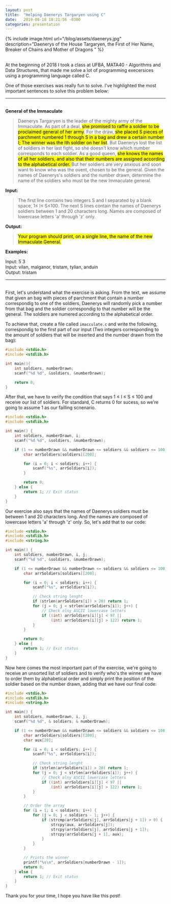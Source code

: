 ```yaml
---
layout: post
title:  "Helping Daenerys Targaryen using C"
date:   2019-08-18 18:21:56 -0300
categories: presentation
---
```


{% include image.html url="/blog/assets/daenerys.jpg" description="Daenerys of the House Targaryen, the First of Her Name, Breaker of Chains and Mother of Dragons " %}

<br>At the beginning of 2018 I took a class at UFBA, MATA40 - Algorithms and Data Structures, that made me solve a lot of programming execersices using a programming language called C.

One of those exercises was really fun to solve. I've highlighted the most important sentences to solve this problem below:

***

<br> **General of the Immaculate**

> Daenerys Targaryen is the leader of the mighty army of the Immaculate. As part of a deal, <mark>she promised to raffle a soldier to be proclaimed general of her army</mark>. For the draw, <mark>she placed S pieces of parchment numbered 1 through S in a bag and drew a certain number I; The winner was the Ith soldier on her list</mark>. But Daenerys lost the list of soldiers in her last fight, so she doesn't know which number corresponds to each soldier. As a good queen, <mark> she knows the names of all her soldiers, and also that their numbers are assigned according to the alphabetical order. </mark> But her soldiers are very anxious and soon want to know who was the ovent, chosen to be the general. Given the names of Daenerys's soldiers and the number drawn, determine the name of the soldiers who must be the new Immaculate general.

**Input:**

> The first line contains two integers S and I separated by a blank space, 1≤ I≤ S≤100. The next S lines contain the names of Daenerys soldiers between 1 and 20 characters long. Names are composed of lowercase letters 'a' through 'z' only.

**Output:**

> <mark>Your program should print, on a single line, the name of the new Immaculate General. </mark>

**Examples:**

Input: 5 3  
Input: vilan, malganor, tristam, tylian, anduin  
Output: tristam  

***

<br> First, let's understand what the exercise is asking. From the text, we assume that given an bag with pieces of parchment that contain a number correspondig to one of the soldiers, Daenerys will randomly pick a number from that bag and the soldier correspondig to that number will be the general. The soldiers are numered according to the alphabetical order.   

To achieve that, create a file called `imacculate.c` and write the following, correspondig to the first part of our input (Two integers corresponding to the amount of soldiers that will be inserted and the number drawn from the bag):

```c
#include <stdio.h>
#include <stdlib.h>

int main(){
    int soldiers, numberDrawn;
    scanf("%d %d", &soldiers, &numberDrawn);

    return 0;
}

```
After that, we have to verify the condition that says 1 ≤ I ≤ S ≤ 100 and receive our list of soldiers. For standard, C returns 0 for sucess, so we're going to assume 1 as our failling scnenario.

```c
#include <stdio.h>
#include <stdlib.h>

int main() {
    int soldiers, numberDrawn, i;
    scanf("%d %d", &soldiers, &numberDrawn);

    if (1 <= numberDrawn && numberDrawn <= soldiers && soldiers <= 100) {
        char arrSoldiers[soldiers][200];

        for (i = 0; i < soldiers; i++) {
            scanf("%s", arrSoldiers[i]);
        }

        return 0;
    } else {
        return 1; // Exit status
    }
}

```

Our exercise also says that the names of Daenerys soldiers must be between 1 and 20 characters long. And the names are composed of lowercase letters 'a' through 'z' only. So, let's add that to our code: 

```c
#include <stdio.h>
#include <stdlib.h>
#include <string.h>

int main() {
    int soldiers, numberDrawn, i, j;
    scanf("%d %d", &soldiers, &numberDrawn);

    if (1 <= numberDrawn && numberDrawn <= soldiers && soldiers <= 100) {
        char arrSoldiers[soldiers][200];

        for (i = 0; i < soldiers; i++) {
            scanf("%s", arrSoldiers[i]);

            // Check string lenght
            if (strlen(arrSoldiers[i]) > 20) return 1;
            for (j = 0; j < strlen(arrSoldiers[i]); j++) {
                // Check olny ASCII lowercase letters
                if ((int) arrSoldiers[i][j] < 97 ||
                    (int) arrSoldiers[i][j] > 122) return 1;
            }
        }

        return 0;
    } else {
        return 1; // Exit status
    }
}
```

Now here comes the most important part of the exercise, we're going to receive an unsorted list of soldiers and to verify who's the winner we have to order them by alphabetical order and simply print the position of the soldier based on the number drawn, adding that we have our final code: 

```c
#include <stdio.h>
#include <stdlib.h>
#include <string.h>

int main() {
    int soldiers, numberDrawn, i, j;
    scanf("%d %d", & soldiers, & numberDrawn);

    if (1 <= numberDrawn && numberDrawn <= soldiers && soldiers <= 100) {
        char arrSoldiers[soldiers][200];
        char aux[20];

        for (i = 0; i < soldiers; i++) {
            scanf("%s", arrSoldiers[i]);

            // Check string lenght
            if (strlen(arrSoldiers[i]) > 20) return 1;
            for (j = 0; j < strlen(arrSoldiers[i]); j++) {
                // Check olny ASCII lowercase letters
                if ((int) arrSoldiers[i][j] < 97 ||
                    (int) arrSoldiers[i][j] > 122) return 1;
            }
        }

        // Order the array 
        for (i = 1; i < soldiers; i++) {
            for (j = 0; j < soldiers - 1; j++) {
                if (strcmp(arrSoldiers[j], arrSoldiers[j + 1]) > 0) {
                    strcpy(aux, arrSoldiers[j]);
                    strcpy(arrSoldiers[j], arrSoldiers[j + 1]);
                    strcpy(arrSoldiers[j + 1], aux);
                }
            }
        }

        // Prints the winner
        printf("%s\n", arrSoldiers[numberDrawn - 1]);
        return 0;
    } else {
        return 1; // Exit status
    }
}
```
Thank you for your time, I hope you have like this post!
